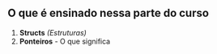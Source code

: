 ## O que é ensinado nessa parte do curso

1.  **Structs** _(Estruturas)_
2. **Ponteiros** - O que significa
